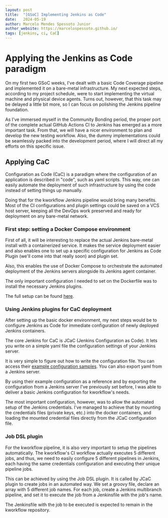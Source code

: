 ```yaml
---
layout: post
title:  "[GSoC] Implementing Jenkins as Code"
date:   2024-05-19
author: Marcelo Mendes Spessoto Junior
author_website: https://marcelospessoto.github.io/
tags: [jenkins, ci, CaC]
---
```


# Applying the Jenkins as Code paradigm

On my first two GSoC weeks, I've dealt with a basic Code Coverage pipeline and implemented it on a 
bare-metal infrastructure. My next expected steps, according to my project schedule, were to start 
implementing the virtual machine and physical device agents. Turns out, however, that this task may be
delayed a little bit more, so I can focus on polishing the Jenkins pipeline foundation.

As I've immersed myself in the Community Bonding period, the proper port of the complete actual GitHub 
Actions CI to Jenkins has emerged as a more important task. From that, we will have a nicer environment
to plan and develop the new testing workflow. Also, the dummy implementations could be seamlessly packed
into the development period, where I will direct all my efforts on this specific issue.

## Applying CaC

Configuration as Code (CaC) is a paradigm where the configuration of an application is described in "code",
such as yaml scripts. This way, one can easily automate the deployment of such infrastructure by using the
code instead of setting things up manually.

Doing that for the kworkflow Jenkins pipeline would bring many benefits. Most of the CI configurations
and plugin settings could be saved on a VCS host server, keeping all the DevOps work preserved and ready
for deployment on any bare-metal network.

### First step: setting a Docker Compose environment

First of all, it will be interesting to replace the actual Jenkins bare-metal install with a containerized
service. It makes the service deployment easier and also enables one to set up a specific configuration for
Jenkins as Code Plugin (we'll come into that really soon) and plugin set.

Also, this enables the use of Docker Compose to orchestrate the automated deployment of the Jenkins servers
alongside its Jenkins agent container. 

The only important configuration I needed to set on the Dockerfile was to install the necessary Jenkins plugins.

The full setup can be found [here](https://github.com/MarceloSpessoto/jenkins-kw-infra). 

### Using Jenkins plugins for CaC deployment

After setting up the basic docker environment, my next steps would be to configure Jenkins as Code for immediate configuration of newly deployed Jenkins containers.

The core Jenkins for CaC is JCaC (Jenkins Configuration as Code). It lets you write on a simple yaml file the configuration settings of your Jenkins server.

It is very simple to figure out how to write the configuration file. You can access their [example configuration samples](https://github.com/jenkinsci/configuration-as-code-plugin/tree/master/demos). You can also export yaml from a Jenkins server.

By using their example configuration as a reference and by exporting the configuration from a Jenkins server I've previously set before, I was able to deliver a basic Jenkins configuration for kworkflow's needs.

The most important configuration, however, was to allow the automated setup of the Jenkins credentials. I've managed to achieve that by mounting the credentials files (private keys, etc.) into the docker containers, and loading the mounted credential files directly from the JCaC configuration file.

### Job DSL plugin

For the kworkflow pipeline, it is also very important to setup the pipelines automatically. The kworkflow's CI workflow actually executes 5 different jobs, and thus, we need to easily configure 5 different pipelines in Jenkins, each having the same credentials configuration and executing their unique pipeline jobs. 

This can be achieved by using the Job DSL plugin. It is called by JCaC plugin to create jobs in an automated way. We set a groovy file, declare an array with 5 different job names. For each job, create a Jenkins multibranch pipeline, and set it to execute the job from a Jenkinsfile with the job's name.

The Jenkinsfile with the job to be executed is expected to remain in the kworkflow repository.

